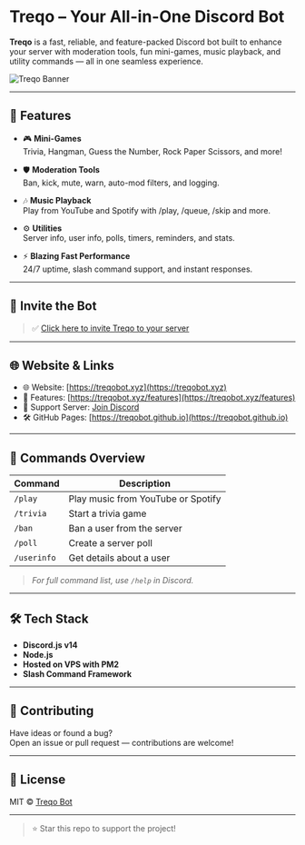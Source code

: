 # Treqo – Your All-in-One Discord Bot

**Treqo** is a fast, reliable, and feature-packed Discord bot built to enhance your server with moderation tools, fun mini-games, music playback, and utility commands — all in one seamless experience.

![Treqo Banner](https://cdn.discordapp.com/attachments/1017928207707672596/1389065678819954708/CompressJPEG.Online_img250x250.jpg?ex=686343b9&is=6861f239&hm=dfe9e176c335efd23240e417828aede24b328087529a2c2cc00bce0049dbcf51&)

---

## 🌟 Features

- 🎮 **Mini-Games**  
  Trivia, Hangman, Guess the Number, Rock Paper Scissors, and more!

- 🛡️ **Moderation Tools**  
  Ban, kick, mute, warn, auto-mod filters, and logging.

- 🎶 **Music Playback**  
  Play from YouTube and Spotify with /play, /queue, /skip and more.

- ⚙️ **Utilities**  
  Server info, user info, polls, timers, reminders, and stats.

- ⚡ **Blazing Fast Performance**  
  24/7 uptime, slash command support, and instant responses.

---

## 📌 Invite the Bot

> ✅ [Click here to invite Treqo to your server](https://discord.com/oauth2/authorize?client_id=1372015083630235739&permissions=8&integration_type=0&scope=bot)

---

## 🌐 Website & Links

- 🌐 Website: [https://treqobot.xyz](https://treqobot.xyz)
- 🧠 Features: [https://treqobot.xyz/features](https://treqobot.xyz/features)
- 💬 Support Server: [Join Discord](https://discord.gg/nXqcwMrr)
- 🛠 GitHub Pages: [https://treqobot.github.io](https://treqobot.github.io)

---

## 🧩 Commands Overview

| Command       | Description                        |
|---------------|------------------------------------|
| `/play`       | Play music from YouTube or Spotify |
| `/trivia`     | Start a trivia game                |
| `/ban`        | Ban a user from the server         |
| `/poll`       | Create a server poll               |
| `/userinfo`   | Get details about a user           |

> *For full command list, use `/help` in Discord.*

---

## 🛠 Tech Stack

- **Discord.js v14**
- **Node.js**
- **Hosted on VPS with PM2**
- **Slash Command Framework**

---

## 🤝 Contributing

Have ideas or found a bug?  
Open an issue or pull request — contributions are welcome!

---

## 📜 License

MIT © [Treqo Bot](https://github.com/treqobot)

---

> ⭐ Star this repo to support the project!
